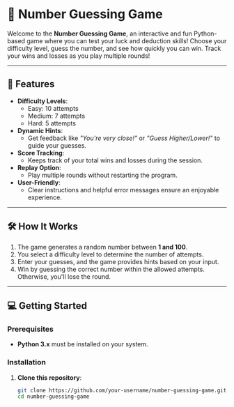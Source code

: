 # 🎲 Number Guessing Game

Welcome to the **Number Guessing Game**, an interactive and fun Python-based game where you can test your luck and deduction skills! Choose your difficulty level, guess the number, and see how quickly you can win. Track your wins and losses as you play multiple rounds!

---

## 🚀 Features
- **Difficulty Levels**:
  - Easy: 10 attempts
  - Medium: 7 attempts
  - Hard: 5 attempts
- **Dynamic Hints**:
  - Get feedback like *"You're very close!"* or *"Guess Higher/Lower!"* to guide your guesses.
- **Score Tracking**:
  - Keeps track of your total wins and losses during the session.
- **Replay Option**:
  - Play multiple rounds without restarting the program.
- **User-Friendly**:
  - Clear instructions and helpful error messages ensure an enjoyable experience.

---

## 🛠️ How It Works
1. The game generates a random number between **1 and 100**.
2. You select a difficulty level to determine the number of attempts.
3. Enter your guesses, and the game provides hints based on your input.
4. Win by guessing the correct number within the allowed attempts. Otherwise, you'll lose the round.

---

## 💻 Getting Started

### Prerequisites
- **Python 3.x** must be installed on your system.

### Installation
1. **Clone this repository**:
   ```bash
   git clone https://github.com/your-username/number-guessing-game.git
   cd number-guessing-game
